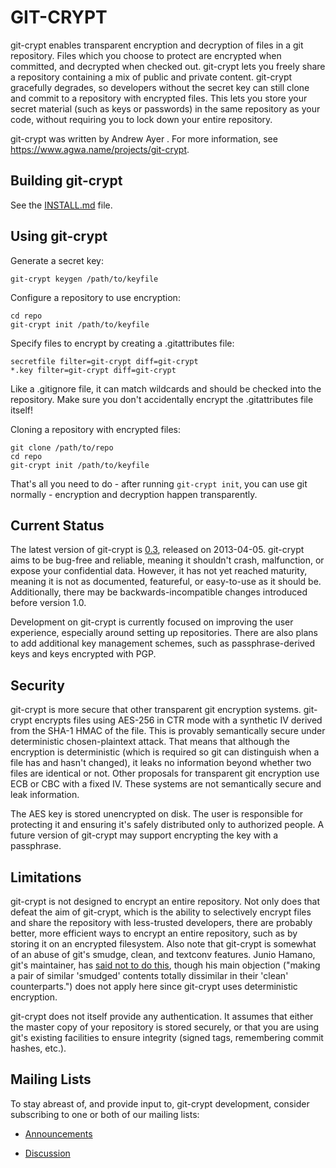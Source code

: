 GIT-CRYPT
=========

git-crypt enables transparent encryption and decryption of files in a
git repository.  Files which you choose to protect are encrypted when
committed, and decrypted when checked out.  git-crypt lets you freely
share a repository containing a mix of public and private content.
git-crypt gracefully degrades, so developers without the secret key can
still clone and commit to a repository with encrypted files.  This lets
you store your secret material (such as keys or passwords) in the same
repository as your code, without requiring you to lock down your entire
repository.

git-crypt was written by Andrew Ayer <agwa at andrewayer dot name>.  For
more information, see <https://www.agwa.name/projects/git-crypt>.

Building git-crypt
------------------
See the [INSTALL.md](INSTALL.md) file.


Using git-crypt
---------------

Generate a secret key:

    git-crypt keygen /path/to/keyfile

Configure a repository to use encryption:

    cd repo
    git-crypt init /path/to/keyfile

Specify files to encrypt by creating a .gitattributes file:

    secretfile filter=git-crypt diff=git-crypt
    *.key filter=git-crypt diff=git-crypt

Like a .gitignore file, it can match wildcards and should be checked
into the repository.  Make sure you don't accidentally encrypt the
.gitattributes file itself!

Cloning a repository with encrypted files:

    git clone /path/to/repo
    cd repo
    git-crypt init /path/to/keyfile

That's all you need to do - after running `git-crypt init`, you can use
git normally - encryption and decryption happen transparently.

Current Status
--------------

The latest version of git-crypt is [0.3](NEWS.md), released on
2013-04-05.  git-crypt aims to be bug-free and reliable, meaning it
shouldn't crash, malfunction, or expose your confidential data.
However, it has not yet reached maturity, meaning it is not as
documented, featureful, or easy-to-use as it should be.  Additionally,
there may be backwards-incompatible changes introduced before version
1.0.

Development on git-crypt is currently focused on improving the user
experience, especially around setting up repositories.  There are also
plans to add additional key management schemes, such as
passphrase-derived keys and keys encrypted with PGP.

Security
--------

git-crypt is more secure that other transparent git encryption systems.
git-crypt encrypts files using AES-256 in CTR mode with a synthetic IV
derived from the SHA-1 HMAC of the file.  This is provably semantically
secure under deterministic chosen-plaintext attack.  That means that
although the encryption is deterministic (which is required so git can
distinguish when a file has and hasn't changed), it leaks no information
beyond whether two files are identical or not.  Other proposals for
transparent git encryption use ECB or CBC with a fixed IV.  These
systems are not semantically secure and leak information.

The AES key is stored unencrypted on disk.  The user is responsible for
protecting it and ensuring it's safely distributed only to authorized
people.  A future version of git-crypt may support encrypting the key
with a passphrase.

Limitations
-----------

git-crypt is not designed to encrypt an entire repository.  Not only
does that defeat the aim of git-crypt, which is the ability to
selectively encrypt files and share the repository with less-trusted
developers, there are probably better, more efficient ways to encrypt an
entire repository, such as by storing it on an encrypted filesystem.
Also note that git-crypt is somewhat of an abuse of git's smudge, clean,
and textconv features.  Junio Hamano, git's maintainer, has [said not to
do this][1], though his main objection ("making a pair of similar
'smudged' contents totally dissimilar in their 'clean' counterparts.")
does not apply here since git-crypt uses deterministic encryption.

git-crypt does not itself provide any authentication.  It assumes that
either the master copy of your repository is stored securely, or that
you are using git's existing facilities to ensure integrity (signed
tags, remembering commit hashes, etc.).

Mailing Lists
-------------

To stay abreast of, and provide input to, git-crypt development,
consider subscribing to one or both of our mailing lists:

* [Announcements](http://lists.cloudmutt.com/mailman/listinfo/git-crypt-announce)
* [Discussion](http://lists.cloudmutt.com/mailman/listinfo/git-crypt-discuss)

  [1]: http://thread.gmane.org/gmane.comp.version-control.git/113124/focus=113221
